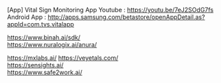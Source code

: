 


[App] Vital Sign Monitoring App
Youtube : https://youtu.be/7eJ2SOdG7fs  
Android App : http://apps.samsung.com/betastore/openAppDetail.as?appId=com.tvs.vitalapp  


https://www.binah.ai/sdk/  
https://www.nuralogix.ai/anura/  

https://mxlabs.ai/
https://veyetals.com/  
https://sensights.ai/  
https://www.safe2work.ai/  

